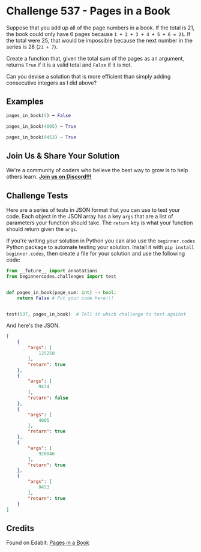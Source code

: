 # Challenge 537 - Pages in a Book

Suppose that you add up all of the page numbers in a book. If the total is 21, the book could only have 6 pages because `1 + 2 + 3 + 4 + 5 + 6 = 21`. If the total were 25, that would be impossible because the next number in the series is 28 (`21 + 7`).

Create a function that, given the total sum of the pages as an argument, returns `True` if it is a valid total and `False` if it is not.

Can you devise a solution that is more efficient than simply adding consecutive integers as I did above?

## Examples
```python
pages_in_book(5) ➞ False

pages_in_book(4005) ➞ True

pages_in_book(9453) ➞ True
```
## Join Us & Share Your Solution

We're a community of coders who believe the best way to grow is to help others learn. **[Join us on Discord!!!](https://discord.gg/sfHykntuGy)**

## Challenge Tests

Here are a series of tests in JSON format that you can use to test your code. Each object in the JSON array has a key `args` that are a list of parameters your function should take. The `return` key is what your function should return given the `args`. 

If you're writing your solution in Python you can also use the `beginner.codes` Python package to automate testing your solution. Install it with `pip install beginner.codes`, then create a file for your solution and use the following code:
```python
from __future__ import annotations
from beginnercodes.challenges import test


def pages_in_book(page_sum: int) -> bool:
    return False # Put your code here!!!


test(537, pages_in_book)  # Tell it which challenge to test against
```
And here's the JSON.
```json
[
    {
        "args": [
            125250
        ],
        "return": true
    },
    {
        "args": [
            9474
        ],
        "return": false
    },
    {
        "args": [
            4005
        ],
        "return": true
    },
    {
        "args": [
            920046
        ],
        "return": true
    },
    {
        "args": [
            9453
        ],
        "return": true
    }
]
```
## Credits

Found on Edabit: [Pages in a Book](https://edabit.com/challenge/nugyAtjRNQPTHLJNR)
